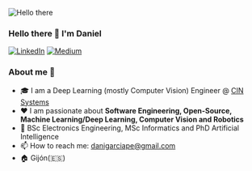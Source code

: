![Hello there](https://tenor.com/bheCW.gif)

### Hello there 👋 I'm Daniel

<p> <a href="https://www.linkedin.com/in/danigarciape/" target="_blank"><img alt="LinkedIn" src="https://img.shields.io/badge/linkedin-%230077B5.svg?&style=for-the-badge&logo=linkedin&logoColor=white" /></a>  <a href="https://medium.com/@dgarc_ia" target="_blank"><img alt="Medium" src="https://img.shields.io/badge/medium-%2312100E.svg?&style=for-the-badge&logo=medium&logoColor=white" /></a> 
</p>

### About me :rocket:
- 🎓  I am a Deep Learning (mostly Computer Vision) Engineer @ [CIN Systems](https://cinsystems.es/)
- ❤️ I am passionate about **Software Engineering, Open-Source, Machine Learning/Deep Learning, Computer Vision and Robotics** 
- 📜 BSc Electronics Engineering, MSc Informatics and PhD Artificial Intelligence
- 📫 How to reach me: danigarciape@gmail.com
- 🏠 Gijón(🇪🇸) 
